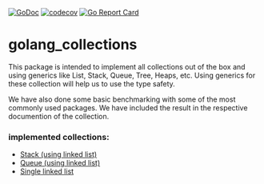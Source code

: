 [![GoDoc](https://godoc.org/architagr/golang_collections?status.svg)](https://pkg.go.dev/github.com/architagr/golang_collections/stack)
[![codecov](https://codecov.io/gh/architagr/golang_collections/branch/main/graph/badge.svg?token=SMK47LSPZ4)](https://codecov.io/gh/architagr/golang_collections)
[![Go Report Card](https://goreportcard.com/badge/github.com/architagr/golang_collections)](https://goreportcard.com/report/github.com/architagr/golang_collections) 

# golang_collections
This package is intended to implement all collections out of the box and using generics like List, Stack, Queue, Tree, Heaps, etc. 
Using generics for these collection will help us to use the type safety.

We have also done some basic benchmarking with some of the most commonly used packages. We have included the result in the respective documention of the collection.


### implemented collections:

- [Stack (using linked list)](stack/README.md)
- [Queue (using linked list)](queue/README.md)
- [Single linked list](list/singleLinkedList_README)